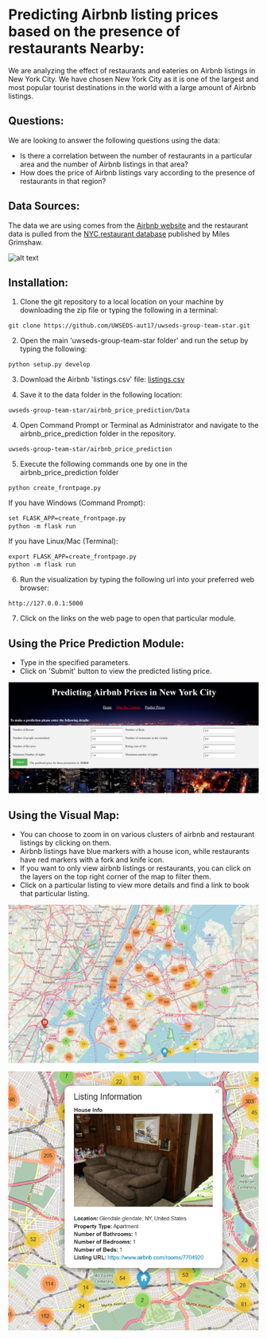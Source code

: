 # Predicting Airbnb listing prices based on the presence of restaurants Nearby:
We are analyzing the effect of restaurants and eateries on Airbnb listings in New York City. We have chosen New York City as it is one of the largest and most popular tourist destinations in the world with a large amount of Airbnb listings.

## Questions:
We are looking to answer the following questions using the data:
* Is there a correlation between the number of restaurants in a particular area and the number of Airbnb listings in that area?
* How does the price of Airbnb listings vary according to the presence of restaurants in that region?

## Data Sources:
The data we are using comes from the [Airbnb website](http://data.insideairbnb.com/united-states/ny/new-york-city/2016-07-02/visualisations/listings.csv) and the restaurant data is pulled from the [NYC restaurant database](https://mgrimshaw.carto.com/tables/nytimes_nyc_restaurants/public) published by Miles Grimshaw.

![alt text](http://www.hotelnewsnow.com/Media/Default/Legacy//FeatureImages/airbnb_newyork.jpg "Image 1")

## Installation:
1. Clone the git repository to a local location on your machine by downloading the zip file or typing the following in a terminal:
```
git clone https://github.com/UWSEDS-aut17/uwseds-group-team-star.git
```

2. Open the main 'uwseds-group-team-star folder' and run the setup by typing the following:
```
python setup.py develop
```

3. Download the Airbnb 'listings.csv' file:
[listings.csv](http://data.insideairbnb.com/united-states/ny/new-york-city/2016-07-02/visualisations/listings.csv)

4. Save it to the data folder in the following location:
```
uwseds-group-team-star/airbnb_price_prediction/Data
```

4. Open Command Prompt or Terminal as Administrator and navigate to the airbnb_price_prediction folder in the repository.
```
uwseds-group-team-star/airbnb_price_prediction
```

5. Execute the following commands one by one in the airbnb_price_prediction folder
```
python create_frontpage.py
```

If you have Windows (Command Prompt):
```
set FLASK_APP=create_frontpage.py
python -m flask run
```

If you have Linux/Mac (Terminal):
```
export FLASK_APP=create_frontpage.py
python -m flask run
```

6. Run the visualization by typing the following url into your preferred web browser:
```
http://127.0.0.1:5000
```

7. Click on the links on the web page to open that particular module.

## Using the Price Prediction Module:
* Type in the specified parameters.
* Click on 'Submit' button to view the predicted listing price.

<p align="center">
  <img src="https://github.com/UWSEDS-aut17/uwseds-group-team-star/raw/master/Examples/ML_Example.PNG">
 </p>
 <p align="center">

## Using the Visual Map:
* You can choose to zoom in on various clusters of airbnb and restaurant listings by clicking on them.
* Airbnb listings have blue markers with a house icon, while restaurants have red markers with a fork and knife icon.
* If you want to only view airbnb listings or restaurants, you can click on the layers on the top right corner of the map to filter them.
* Click on a particular listing to view more details and find a link to book that particular listing.

<p align="center">
  <img src="https://github.com/UWSEDS-aut17/uwseds-group-team-star/raw/master/Examples/New%20York%20Map.PNG">
 </p>
 <p align="center">
  <img src="https://github.com/UWSEDS-aut17/uwseds-group-team-star/raw/master/Examples/airbnb_listing.PNG">
</p>
